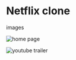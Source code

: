 # Netflix clone 

images

![home page](https://imgtr.ee/images/2023/11/04/f0cf0be00d68557035e2e033bb906aac.png)


![youtube trailer](https://imgtr.ee/images/2023/11/04/f052a87782c2677fd7323829f854dc0c.png)





